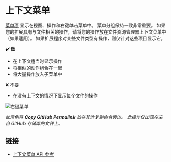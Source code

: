 # 上下文菜单

[菜单项](https://code.visualstudio.com/api/references/contribution-points#contributes.menus) 显示在视图、操作和右键单击菜单中。 菜单分组保持一致非常重要。 如果您的扩展具有与文件相关的操作，请将您的操作放在文件资源管理器上下文菜单中（如果适用）。 如果扩展程序对某些文件类型有操作，则仅针对这些项目显示它。

**✔️ 做**

-   在上下文适当时显示操作
-   将相似的动作组合在一起
-   将大量操作放入子菜单中

❌ 不要

-   在没有上下文的情况下显示每个文件的操作

![右键菜单](https://static.yicode.tech/images/vscode-docs/examples/context-menu.png)

_此示例将 **Copy GitHub Permalink** 放在其他复制命令旁边。 此操作仅出现在来自 GitHub 存储库的文件上。_

## 链接

-   [上下文菜单 API 参考](https://code.visualstudio.com/api/references/contribution-points#contributes.menus)
